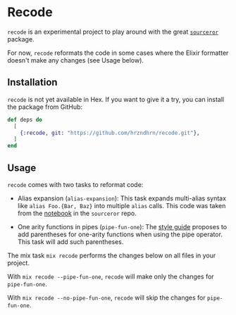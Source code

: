# Recode

`recode` is an experimental project to play around with the great
[`sourceror`](https://github.com/doorgan/sourceror) package.

For now, `recode` reformats the code in some cases where the Elixir formatter
doesn't make any changes (see Usage below).

## Installation

`recode` is not yet available in Hex. If you want to give it a try, you can
install the package from GitHub:

```elixir
def deps do
  [
    {:recode, git: "https://github.com/hrzndhrn/recode.git"},
  ]
end
```

## Usage

`recode` comes with two tasks to reformat code:

* Alias expansion (`alias-expansion`):
  This task expands multi-alias syntax like `alias Foo.{Bar, Baz}` into multiple
  `alias` calls. This code was taken from the
  [notebook](https://github.com/doorgan/sourceror/blob/main/notebooks/expand_multi_alias.livemd)
  in the `sourceror` repo.

* One arity functions in pipes (`pipe-fun-one`):
  The [style guide](https://github.com/christopheradams/elixir_style_guide#parentheses-pipe-operator)
  proposes to add parentheses for one-arity functions when using the pipe
  operator. This task will add such parentheses.

The mix task `mix recode` performs the changes below on all files in your project.

With `mix recode --pipe-fun-one`, `recode` will make only the changes for `pipe-fun-one`.

With `mix recode --no-pipe-fun-one`, `recode` will skip the changes for `pipe-fun-one`.

